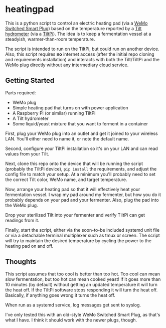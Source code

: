 # heatingpad
This is a python script to control an electric heating pad (via a [WeMo Switched Smart Plug](https://belkin.com/us/support-product?pid=01t80000002xFCbAAM)) based on the temperature reported by a [Tilt hydrometer](https://tilthydrometer.com/) (via a [TiltPi](https://tilthydrometer.com/blogs/news/introducing-tilt-pi-an-sd-card-image-download-for-your-raspberry-pi-3-or-zero-w)).  The idea is to keep a fermentation vessel at a steadyish, warmer-than-room temperature.

The script is intended to run on the TiltPi, but could run on another device.  Also, this script requires **no** internet access (after the initial repo cloning and requirements installation) and interacts with both the Tilt/TiltPi and the WeMo plug directly without any intermediary cloud service.


## Getting Started
Parts required:
* WeMo plug
* Simple heating pad that turns on with power application
* A Raspberry Pi (or similar) running TiltPi
* A Tilt hydrometer
* Some liquid/yeast mixture that you want to ferment in a container

First, plug your WeMo plug into an outlet and get it joined to your wireless LAN.  You'll either need to name it, or note the default name.

Second, configure your TiltPi installation so it's on your LAN and can read values from your Tilt.

Next, clone this repo onto the device that will be running the script (probably the TiltPi device), `pip install` the requirements, and adjust the config file to match your setup.  At a minimum you'll probably need to set the correct Tilt color, WeMo name, and target temperature.

Now, arrange your heating pad so that it will effectively heat your fermentation vessel.  I wrap my pad around my fermenter, but how you do it probably depends on your pad and your fermenter.  Also, plug the pad into the WeMo plug.

Drop your sterilized Tilt into your fermenter and verify TiltPi can get readings from it.

Finally, start the script, either via the soon-to-be included systemd unit file or via a detachable terminal multiplexer such as tmux or screen.  The script will try to maintain the desired temperature by cycling the power to the heating pad on and off.

## Thoughts
This script assumes that too cool is better than too hot.  Too cool can mean slow fermentation, but too hot can mean cooked yeast!  If it goes more than 10 minutes (by default) without getting an updated temperature it will turn the heat off.  If the TiltPi software stops responding it will turn the heat off.  Basically, if anything goes wrong it turns the heat off.

When run as a systemd service, log messages get sent to syslog.

I've only tested this with an old-style WeMo Switched Smart Plug, as that's what I have.  I think it should work with the newer plugs, though.

